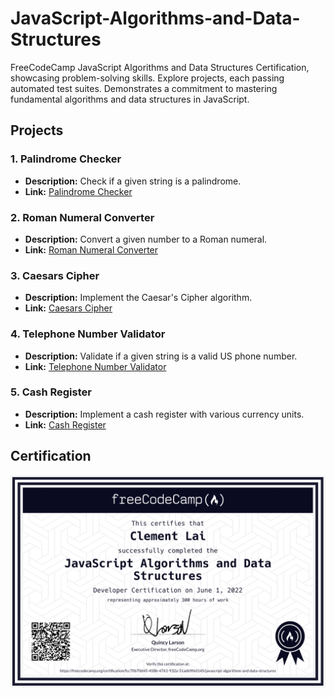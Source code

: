 # JavaScript-Algorithms-and-Data-Structures
FreeCodeCamp JavaScript Algorithms and Data Structures Certification, showcasing problem-solving skills. Explore projects, each passing automated test suites. Demonstrates a commitment to mastering fundamental algorithms and data structures in JavaScript.

## Projects

### 1. Palindrome Checker
- **Description:** Check if a given string is a palindrome.
- **Link:** [Palindrome Checker](https://github.com/mrwednesday33/JavaScript-Algorithms-and-Data-Structures/blob/b45a8590e8650e18c882e9cf5a8fcfaaa17bc29c/palindrome-checker/index.js)

### 2. Roman Numeral Converter
- **Description:** Convert a given number to a Roman numeral.
- **Link:** [Roman Numeral Converter](https://github.com/mrwednesday33/JavaScript-Algorithms-and-Data-Structures/blob/b45a8590e8650e18c882e9cf5a8fcfaaa17bc29c/roman-numeral-converter/index.js)

### 3. Caesars Cipher
- **Description:** Implement the Caesar's Cipher algorithm.
- **Link:** [Caesars Cipher](https://github.com/mrwednesday33/JavaScript-Algorithms-and-Data-Structures/blob/c05bd3d49b4213b699a00b1be34fba5d8d31156b/caesars-cipher/index.js)

### 4. Telephone Number Validator
- **Description:** Validate if a given string is a valid US phone number.
- **Link:** [Telephone Number Validator](https://github.com/mrwednesday33/JavaScript-Algorithms-and-Data-Structures/blob/b45a8590e8650e18c882e9cf5a8fcfaaa17bc29c/telephone-number-validator/index.js)

### 5. Cash Register
- **Description:** Implement a cash register with various currency units.
- **Link:** [Cash Register](https://github.com/mrwednesday33/JavaScript-Algorithms-and-Data-Structures/blob/b45a8590e8650e18c882e9cf5a8fcfaaa17bc29c/cash-register/index.js)

## Certification
![Your Certification Photo](js.png)
